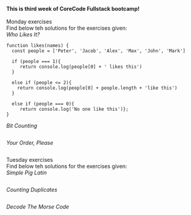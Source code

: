 **This is third week of CoreCode Fullstack bootcamp!**<br><br>
Monday exercises <br>
Find below teh solutions for the exercises given:<br>
*Who Likes It?*<br>
```
function likes(names) {
  const people = ['Peter', 'Jacob', 'Alex', 'Max', 'John', 'Mark']

  if (people === 1){
     return console.log(people[0] + ' likes this')
  } 
  
  else if (people <= 2){
    return console.log(people[0] + people.length + 'like this')
  } 
  
  else if (people === 0){
     return console.log('No one like this')};
}
```
*Bit Counting*<br>
```
```
*Your Order, Please*<br>
```
```
Tuesday exercises <br>
Find below teh solutions for the exercises given:<br>
*Simple Pig Latin*<br>
```
```
*Counting Duplicates*<br>
```
```
*Decode The Morse Code*<br>
```
```
